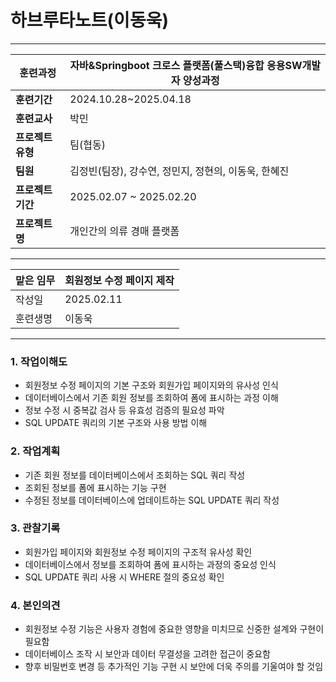 
# 하브루타노트(이동욱)

---

| **훈련과정** | 자바&Springboot 크로스 플랫폼(풀스택)융합 응용SW개발자 양성과정 |
| --- | --- |
| **훈련기간** | 2024.10.28~2025.04.18 |
| **훈련교사** | 박민 |
| **프로젝트 유형** | 팀(협동) |
| **팀원** | 김정빈(팀장), 강수연, 정민지, 정현의, 이동욱, 한혜진 |
| **프로젝트 기간** | 2025.02.07 ~ 2025.02.20 |
| **프로젝트명** | 개인간의 의류 경매 플랫폼 |

---

| 맡은 임무 | 회원정보 수정 페이지 제작 |
| ----- | -------------- |
| 작성일   | 2025.02.11     |
| 훈련생명  | 이동욱            |

---
### 1. 작업이해도

- 회원정보 수정 페이지의 기본 구조와 회원가입 페이지와의 유사성 인식
- 데이터베이스에서 기존 회원 정보를 조회하여 폼에 표시하는 과정 이해
- 정보 수정 시 중복값 검사 등 유효성 검증의 필요성 파악
- SQL UPDATE 쿼리의 기본 구조와 사용 방법 이해
### 2. 작업계획

- 기존 회원 정보를 데이터베이스에서 조회하는 SQL 쿼리 작성
- 조회된 정보를 폼에 표시하는 기능 구현
- 수정된 정보를 데이터베이스에 업데이트하는 SQL UPDATE 쿼리 작성

### 3. 관찰기록

- 회원가입 페이지와 회원정보 수정 페이지의 구조적 유사성 확인
- 데이터베이스에서 정보를 조회하여 폼에 표시하는 과정의 중요성 인식
- SQL UPDATE 쿼리 사용 시 WHERE 절의 중요성 확인

### 4. 본인의견

- 회원정보 수정 기능은 사용자 경험에 중요한 영향을 미치므로 신중한 설계와 구현이 필요함
- 데이터베이스 조작 시 보안과 데이터 무결성을 고려한 접근이 중요함
- 향후 비밀번호 변경 등 추가적인 기능 구현 시 보안에 더욱 주의를 기울여야 할 것임
